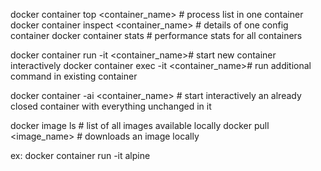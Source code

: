 docker container top <container_name>  # process list in one container
docker container inspect <container_name> # details of one config container
docker container stats # performance stats for all containers

docker container run -it <container_name># start new container interactively
docker container exec -it <container_name># run additional command in existing container

docker container -ai <container_name> # start interactively an already closed container with everything unchanged in it

docker image ls # list of all images available locally
docker pull <image_name> # downloads an image locally 

ex: docker container run -it alpine

